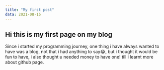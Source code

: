 ```yaml
---
title: "My first post"
data: 2021-08-15
---
```

##  Hi this is my first page on my blog

Since i started my programming journey, one thing i have always wanted to have was a blog, not that i had anything to say😂, but i thought it would be fun to have, i also thought u needed money to have one! till i learnt more about github page.


<!--stackedit_data:
eyJoaXN0b3J5IjpbMTU0ODgwOTIxNSwyMTM2Njc2MDZdfQ==
-->